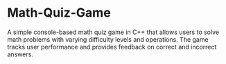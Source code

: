 # Math-Quiz-Game
A simple console-based math quiz game in C++ that allows users to solve math problems with varying difficulty levels and operations. The game tracks user performance and provides feedback on correct and incorrect answers.

